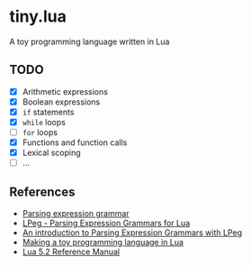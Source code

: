 # tiny.lua

A toy programming language written in Lua

## TODO

- [x] Arithmetic expressions
- [x] Boolean expressions
- [x] `if` statements
- [x] `while` loops
- [ ] `for` loops
- [x] Functions and function calls
- [x] Lexical scoping
- [ ] ...

## References

- [Parsing expression grammar](https://en.wikipedia.org/wiki/Parsing_expression_grammar)
- [LPeg - Parsing Expression Grammars for Lua](http://www.inf.puc-rio.br/~roberto/lpeg)
- [An introduction to Parsing Expression Grammars with LPeg](http://leafo.net/guides/parsing-expression-grammars.html)
- [Making a toy programming language in Lua](http://www.playwithlua.com/?p=66)
- [Lua 5.2 Reference Manual](http://www.lua.org/manual/5.2/manual.html)
